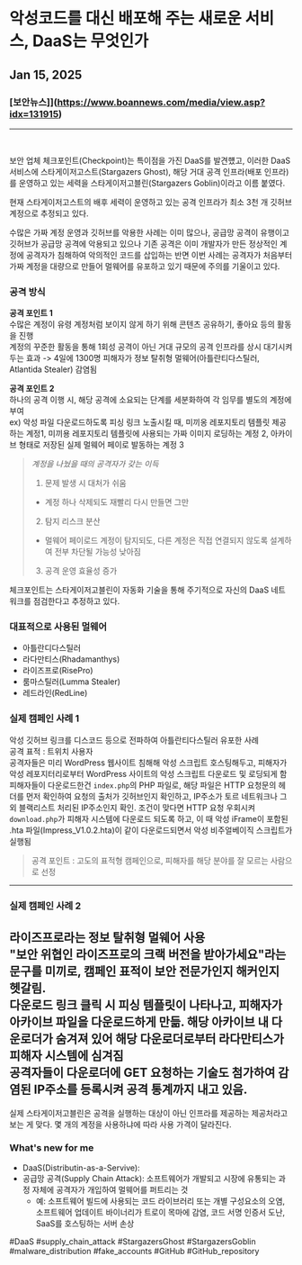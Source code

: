 # 악성코드를 대신 배포해 주는 새로운 서비스, DaaS는 무엇인가
## Jan 15, 2025
### [보안뉴스]](https://www.boannews.com/media/view.asp?idx=131915)
---
<br>

보안 업체 체크포인트(Checkpoint)는 특이점을 가진 DaaS를 발견헀고, 이러한 DaaS 서비스에 스타게이저고스트(Stargazers Ghost), 해당 거대 공격 인프라(배포 인프라)를 운영하고 있는 세력을 스타게이저고블린(Stargazers Goblin)이라고 이름 붙였다.

현재 스타게이저고스트의 배후 세력이 운영하고 있는 공격 인프라가 최소 3천 개 깃허브 계정으로 추정되고 있다. 

수많은 가짜 계정 운영과 깃허브를 악용한 사례는 이미 많으나, 공급망 공격이 유행이고 깃허브가 공급망 공격에 악용되고 있으나 기존 공격은 이미 개발자가 만든 정상적인 계정에 공격자가 침해하여 악의적인 코드를 삽입하는 반면 이번 사례는 공격자가 처음부터 가짜 계정을 대량으로 만들어 멀웨어를 유포하고 있기 때문에 주의를 기울이고 있다. 

### 공격 방식
**공격 포인트 1** 
<br>수많은 계정이 유령 계정처럼 보이지 않게 하기 위해 콘텐츠 공유하기, 좋아요 등의 활동을 진행<br>
계정의 꾸준한 활동을 통해 1회성 공격이 아닌 거대 규모의 공격 인프라를 상시 대기시켜두는 효과 -> 4일에 1300명 피해자가 정보 탈취형 멀웨어(아틀란티다스틸러, Atlantida Stealer) 감염됨
<br>

**공격 포인트 2** 
<br>하나의 공격 이행 시, 해당 공격에 소요되는 단계를 세분화하여 각 임무를 별도의 계정에 부여<br>
ex) 악성 파일 다운로드하도록 피싱 링크 노출시킬 때, 미끼옹 레포지토리 템플릿 제공하는 계정1, 미끼용 레포지토리 템플릿에 사용되는 가짜 이미지 로딩하는 계정 2, 아카이브 형태로 저장된 실제 멀웨어 페이로 발동하는 계정 3<br>

>*계정을 나눴을 때의 공격자가 갖는 이득* 
>1. 문제 발생 시 대처가 쉬움
>  - 계정 하나 삭제되도 재빨리 다시 만들면 그만 
>2. 탐지 리스크 분산 
>  - 멀웨어 페이로드 계정이 탐지되도, 다른 계정은 직접 연결되지 않도록 설계하여 전부 차단될 가능성 낮아짐
>3. 공격 운영 효율성 증가

체크포인트는 스타게이저고블린이 자동화 기술을 통해 주기적으로 자신의 DaaS 네트워크를 점검한다고 추정하고 있다.

### 대표적으로 사용된 멀웨어
- 아틀란디다스틸러
- 라다만티스(Rhadamanthys)
- 라이즈프로(RisePro)
- 룸마스틸러(Lumma Stealer)
- 레드라인(RedLine)

### 실제 캠페인 사례 1
악성 깃허브 링크를 디스코드 등으로 전파하여 아틀란티다스틸러 유포한 사례<br>
공격 표적 : 트위치 사용자<br>
공격자들은 미리 WordPress 웹사이트 침해해 악성 스크립트 호스팅해두고, 피해자가 악성 레포지터리로부터 WordPress 사이트의 악성 스크립트 다운로드 및 로딩되게 함 <br>
피해자들이 다운로드한건 `index.php`의 PHP 파일로, 해당 파일은 HTTP 요청문의 헤더를 먼저 확인하여 요청의 출처가 깃허브인지 확인하고, IP주소가 토르 네트워크나 그 외 블랙리스트 처리된 IP주소인지 확인. 조건이 맞다면 HTTP 요청 우회시켜 `download.php`가 피해자 시스템에 다운로드 되도록 하고, 이 때 악성 iFrame이 포함된 .hta 파일(Impress_V1.0.2.hta)이 같이 다운로드되면서 악성 비주얼베이직 스크립트가 실행됨
> 공격 포인트 : 고도의 표적형 캠페인으로, 피해자를 해당 분야를 잘 모르는 사람으로 선정
---
### 실제 캠페인 사례 2
라이즈프로라는 정보 탈취형 멀웨어 사용<br>
"보안 위협인 라이즈프로의 크랙 버전을 받아가세요"라는 문구를 미끼로, 캠페인 표적이 보안 전문가인지 해커인지 헷갈림.<br>
다운로드 링크 클릭 시 피싱 템플릿이 나타나고, 피해자가 아카이브 파일을 다운로드하게 만듦. 해당 아카이브 내 다운로더가 숨겨져 있어 해당 다운로더로부터 라다만티스가 피해자 시스템에 심겨짐<br>
공격자들이 다운로더에 GET 요청하는 기술도 첨가하여 감염된 IP주소를 등록시켜 공격 통계까지 내고 있음. 
---
실제 스타게이저고블린은 공격을 실행하는 대상이 아닌 인프라를 제공하는 제공처라고 보는 게 맞다. 몇 개의 계정을 사용하냐에 따라 사용 가격이 달라진다. 


### What's new for me
- DaaS(Distributin-as-a-Servive):
- 공급망 공격(Supply Chain Attack): 소프트웨어가 개발되고 시장에 유통되는 과정 자체에 공격자가 개입하여 멀웨어를 퍼트리는 것
  - 예: 소프트웨어 빌드에 사용되는 코드 라이브러리 또는 개별 구성요소의 오염, 소프트웨어 업데이트 바이너리가 트로이 목마에 감염, 코드 서명 인증서 도난, SaaS를 호스팅하는 서버 손상

#DaaS #supply_chain_attack #StargazersGhost #StargazersGoblin #malware_distribution #fake_accounts #GitHub #GitHub_repository